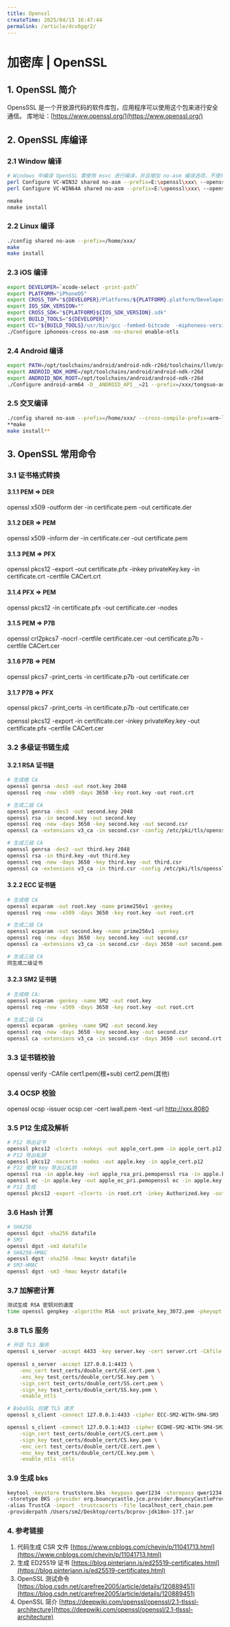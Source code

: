 ```yaml
---
title: Openssl
createTime: 2025/04/15 16:47:44
permalink: /article/dcv6gqr2/
---
```


# 加密库 | OpenSSL

## 1. OpenSSL 简介

OpensSSL 是一个开放源代码的软件库包，应用程序可以使用这个包来进行安全通信。
库地址：[https://www.openssl.org/](https://www.openssl.org/)

## 2. OpenSSL 库编译
 
### 2.1 Window 编译

```bash
# Windows 中编译 OpenSSL 需使用 msvc 进行编译，并且增加 no-asm 编译选项，不使用汇编模式进行编译。
perl Configure VC-WIN32 shared no-asm --prefix=E:\openssl\xxx\ --openssldir=E:\openssl\xxx
perl Configure VC-WIN64A shared no-asm --prefix=E:\openssl\xxx\ --openssldir=E:\openssl\xxx

nmake
nmake install
```

### 2.2 Linux 编译

```bash
./config shared no-asm --prefix=/home/xxx/
make
make install
```

### 2.3 iOS 编译

```bash
export DEVELOPER=`xcode-select -print-path`
export PLATFORM="iPhoneOS"
export CROSS_TOP="${DEVELOPER}/Platforms/${PLATFORM}.platform/Developer"
export IOS_SDK_VERSION=""
export CROSS_SDK="${PLATFORM}${IOS_SDK_VERSION}.sdk"
export BUILD_TOOLS="${DEVELOPER}"
export CC="${BUILD_TOOLS}/usr/bin/gcc -fembed-bitcode  -miphoneos-version-min=8.0 -arch arm64"
./Configure iphoneos-cross no-asm -no-shared enable-ntls
```

### 2.4 Android 编译

```bash
export PATH=/opt/toolchains/android/android-ndk-r26d/toolchains/llvm/prebuilt/linux-x86_64/bin:$PATH
export ANDROID_NDK_HOME=/opt/toolchains/android/android-ndk-r26d
export ANDROID_NDK_ROOT=/opt/toolchains/android/android-ndk-r26d
./Configure android-arm64 -D__ANDROID_API__=21 --prefix=/xxx/tongsuo-android
```

### 2.5 交叉编译

```bash
./config shared no-asm --prefix=/home/xxx/ --cross-compile-prefix=arm-linux-gnueabihf-
**make 
make install** 
```

## 3. OpenSSL 常用命令

### 3.1 **证书格式转换**

#### 3.1.1 PEM ⇒ DER

openssl x509 -outform der -in certificate.pem -out certificate.der

#### 3.1.2 DER ⇒ PEM

openssl x509 -inform der -in certificate.cer -out certificate.pem

#### 3.1.3 PEM ⇒ PFX

openssl pkcs12 -export -out certificate.pfx -inkey privateKey.key -in certificate.crt -certfile CACert.crt

#### 3.1.4 PFX ⇒ PEM

openssl pkcs12 -in certificate.pfx -out certificate.cer -nodes

#### 3.1.5 PEM ⇒ P7B

openssl crl2pkcs7 -nocrl -certfile certificate.cer -out certificate.p7b -certfile CACert.cer

#### 3.1.6 P7B ⇒ PEM

openssl pkcs7 -print_certs -in certificate.p7b -out certificate.cer

#### 3.1.7 P7B ⇒ PFX

openssl pkcs7 -print_certs -in certificate.p7b -out certificate.cer

openssl pkcs12 -export -in certificate.cer -inkey privateKey.key -out certificate.pfx -certfile CACert.cer

### 3.2 多级证书链生成

#### 3.2.1 RSA 证书链

```bash
# 生成根 CA
openssl genrsa -des3 -out root.key 2048
openssl req -new -x509 -days 3650 -key root.key -out root.crt

# 生成二级 CA
openssl genrsa -des3 -out second.key 2048
openssl rsa -in second.key -out second.key
openssl req -new -days 3650 -key second.key -out second.csr
openssl ca -extensions v3_ca -in second.csr -config /etc/pki/tls/openssl.cnf -days 3650 -out second.crt -cert root.crt -keyfile root.key

# 生成三级 CA
openssl genrsa -des3 -out third.key 2048
openssl rsa -in third.key -out third.key
openssl req -new -days 3650 -key third.key -out third.csr
openssl ca -extensions v3_ca -in third.csr -config /etc/pki/tls/openssl.cnf -days 3650 -out third.crt -cert second.crt -keyfile second.key
```

#### 3.2.2 ECC 证书链

```bash
# 生成根 CA 
openssl ecparam -out root.key -name prime256v1 -genkey
openssl req -new -x509 -days 3650 -key root.key -out root.crt

# 生成二级 CA
openssl ecparam -out second.key -name prime256v1 -genkey
openssl req -new -days 3650 -key second.key -out second.csr
openssl ca -extensions v3_ca -in second.csr -days 3650 -out second.pem -cert root.pem -keyfile root.key

# 生成三级 CA 
同生成二级证书
```

#### 3.2.3 SM2 证书链

```bash
# 生成根 CA: 
openssl ecparam -genkey -name SM2 -out root.key
openssl req -new -x509 -days 3650 -key root.key -out root.crt

# 生成二级 CA
openssl ecparam -genkey -name SM2 -out second.key
openssl req -new -days 3650 -key second.key -out second.csr
openssl ca -extensions v3_ca -in second.csr -days 3650 -out second.crt -cert root.crt -keyfile root.key
```

### 3.3 证书链校验

openssl verify -CAfile cert1.pem(根+sub) cert2.pem(其他)

### 3.4 OCSP 校验

openssl ocsp -issuer ocsp.cer -cert iwall.pem -text -url http://xxx.8080

### 3.5 P12 生成及解析

```bash
# P12 导出证书
openssl pkcs12 -clcerts -nokeys -out apple_cert.pem -in apple_cert.p12
# P12 导出私钥
openssl pkcs12 -nocerts -nodes -out apple.key -in apple_cert.p12
# P12 使用 key 导出公私钥
openssl rsa -in apple.key -out apple_rsa_pri.pemopenssl rsa -in apple.key -pubout -out apple_rsa_pub.pem
openssl ec -in apple.key -out apple_ec_pri.pemopenssl ec -in apple.key -pubout -out apple_ec_pub.pem
# P12 生成
openssl pkcs12 -export -clcerts -in root.crt -inkey Authorized.key -out Authorized.p12
```

### 3.6 Hash 计算

```bash
# SHA256 
openssl dgst -sha256 datafile
# SM3
openssl dgst -sm3 datafile
# SHA256-HMAC
openssl dgst -sha256 -hmac keystr datafile
# SM3-HMAC
openssl dgst -sm3 -hmac keystr datafile
```
### 3.7 加解密计算
```bash 
测试生成 RSA 密钥对的速度
time openssl genpkey -algorithm RSA -out private_key_3072.pem -pkeyopt rsa_keygen_bits:3072
```

### 3.8 TLS 服务

```bash
# 开启 TLS 服务
openssl s_server -accept 4433 -key server.key -cert server.crt -CAfile certificate_chain.crt -verify 5 -debug
  
openssl s_server -accept 127.0.0.1:4433 \
    -enc_cert test_certs/double_cert/SE.cert.pem \
    -enc_key test_certs/double_cert/SE.key.pem \
    -sign_cert test_certs/double_cert/SS.cert.pem \
    -sign_key test_certs/double_cert/SS.key.pem \
    -enable_ntls

# BabaSSL 创建 TLS 请求
openssl s_client -connect 127.0.0.1:4433 -cipher ECC-SM2-WITH-SM4-SM3 -enable_ntls -ntls

openssl s_client -connect 127.0.0.1:4433 -cipher ECDHE-SM2-WITH-SM4-SM3 \
    -sign_cert test_certs/double_cert/CS.cert.pem \
    -sign_key test_certs/double_cert/CS.key.pem \
    -enc_cert test_certs/double_cert/CE.cert.pem \
    -enc_key test_certs/double_cert/CE.key.pem \
    -enable_ntls -ntls
```

### 3.9 生成 bks

```bash
keytool -keystore truststore.bks -keypass qwer1234 -storepass qwer1234
-storetype BKS -provider org.bouncycastle.jce.provider.BouncyCastleProvider
-alias TrustCA -import -trustcacerts -file localhost_cert_chain.pem 
-providerpath /Users/sm2/Desktop/certs/bcprov-jdk18on-177.jar
```

### 4. 参考链接

1. 代码生成 CSR 文件  [https://www.cnblogs.com/chevin/p/11041713.html](https://www.cnblogs.com/chevin/p/11041713.html)
2. 生成 ED25519 证书 [https://blog.pinterjann.is/ed25519-certificates.html](https://blog.pinterjann.is/ed25519-certificates.html)
3. OpenSSL 测试命令  [https://blog.csdn.net/carefree2005/article/details/120889451](https://blog.csdn.net/carefree2005/article/details/120889451)
4. OpenSSL 简介 [https://deepwiki.com/openssl/openssl/2.1-tlsssl-architecture](https://deepwiki.com/openssl/openssl/2.1-tlsssl-architecture)